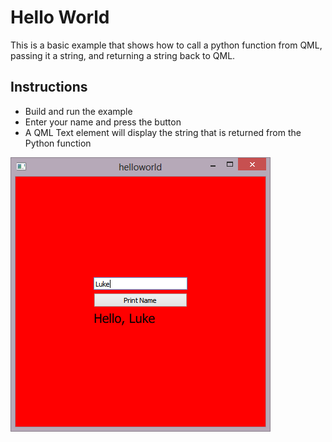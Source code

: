 # Hello World
This is a basic example that shows how to call a python function from QML, passing it a string, and returning a string back to QML.

## Instructions
* Build and run the example
* Enter your name and press the button
* A QML Text element will display the string that is returned from the Python function

![](screenshot.png)